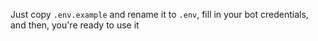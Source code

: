 Just copy `.env.example` and rename it to `.env`, fill in your bot credentials, and then, you're ready to use it